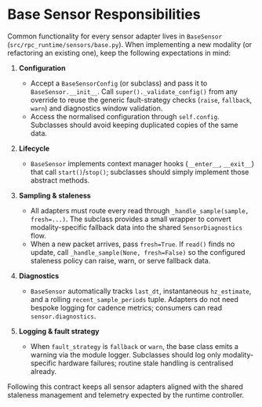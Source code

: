 # Base Sensor Responsibilities

Common functionality for every sensor adapter lives in `BaseSensor`
(`src/rpc_runtime/sensors/base.py`). When implementing a new modality (or
refactoring an existing one), keep the following expectations in mind:

1. **Configuration**
   - Accept a `BaseSensorConfig` (or subclass) and pass it to
     `BaseSensor.__init__`. Call `super()._validate_config()` from any override to
     reuse the generic fault-strategy checks (`raise`, `fallback`, `warn`) and
     diagnostics window validation.
   - Access the normalised configuration through `self.config`. Subclasses should
     avoid keeping duplicated copies of the same data.

2. **Lifecycle**
   - `BaseSensor` implements context manager hooks (`__enter__`, `__exit__`) that
     call `start()`/`stop()`; subclasses should simply implement those abstract
     methods.

3. **Sampling & staleness**
   - All adapters must route every read through `_handle_sample(sample, fresh=...)`.
     The subclass provides a small wrapper to convert modality-specific fallback
     data into the shared `SensorDiagnostics` flow.
   - When a new packet arrives, pass `fresh=True`. If `read()` finds no update,
     call `_handle_sample(None, fresh=False)` so the configured staleness policy
     can raise, warn, or serve fallback data.

4. **Diagnostics**
   - `BaseSensor` automatically tracks `last_dt`, instantaneous `hz_estimate`, and
     a rolling `recent_sample_periods` tuple. Adapters do not need bespoke logging
     for cadence metrics; consumers can read `sensor.diagnostics`.

5. **Logging & fault strategy**
   - When `fault_strategy` is `fallback` or `warn`, the base class emits a warning
     via the module logger. Subclasses should log only modality-specific hardware
     failures; routine stale handling is centralised already.

Following this contract keeps all sensor adapters aligned with the shared
staleness management and telemetry expected by the runtime controller.
